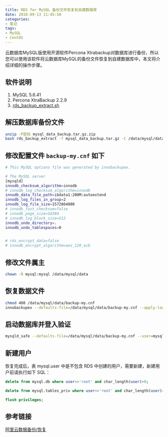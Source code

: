 ```yaml
---
title: RDS for MySQL 备份文件恢复到自建数据库
date: 2018-09-13 11:45:58
categories:
- 笔记
tags:
- MySQL
- CentOS
---
```


云数据库MySQL版使用开源软件Percona Xtrabackup对数据库进行备份，所以您可以使用该软件将云数据库MySQL的备份文件恢复到自建数据库中，本文将介绍详细的操作步骤。

<!-- more -->

<!-- toc -->

## 软件说明

1. MySQL 5.6.41
2. Percona XtraBackup 2.2.9
3. [rds_backup_extract.sh](http://oss.aliyuncs.com/aliyunecs/rds_backup_extract.sh?spm=a2c4g.11186623.2.6.3f4d5cf8Ze2ycZ&file=rds_backup_extract.sh)

## 解压数据库备份文件

```sh
unzip -P密码 mysql_data_backup.tar.gz.zip
bash rds_backup_extract -f mysql_data_backup.tar.gz -C /data/mysql/data
```

## 修改配置文件 `backup-my.cnf` 如下

```sh
# This MySQL options file was generated by innobackupex.

# The MySQL server
[mysqld]
innodb_checksum_algorithm=innodb
# innodb_log_checksum_algorithm=innodb
innodb_data_file_path=ibdata1:200M:autoextend
innodb_log_files_in_group=2
innodb_log_file_size=1572864000
# innodb_fast_checksum=false
# innodb_page_size=16384
# innodb_log_block_size=512
innodb_undo_directory=.
innodb_undo_tablespaces=0


# rds_encrypt_data=false
# innodb_encrypt_algorithm=aes_128_ecb

```

## 修改文件属主

```sh
chown -R mysql:mysql /data/mysql/data
```

## 恢复数据文件

```sh
chmod 400 /data/mysql/data/backup-my.cnf
innobackupex --defaults-file=/data/mysql/data/backup-my.cnf --apply-log /data/mysql/data
```

## 启动数据库并登入验证

```sh
mysqld_safe --defaults-file=/data/mysql/data/backup-my.cnf --user=mysql --datadir=/data/mysql/data --skip-grant-tables &
```

## 新建用户

恢复完成后，表 mysql.user 中是不包含 RDS 中创建的用户，需要新建，新建用户前请执行如下 SQL：

```sql
delete from mysql.db where user<>'root' and char_length(user)>0;

delete from mysql.tables_priv where user<>'root' and char_length(user)>0;

flush privileges;
```

## 参考链接

[阿里云数据备份/恢复](https://help.aliyun.com/knowledge_detail/41817.html)

